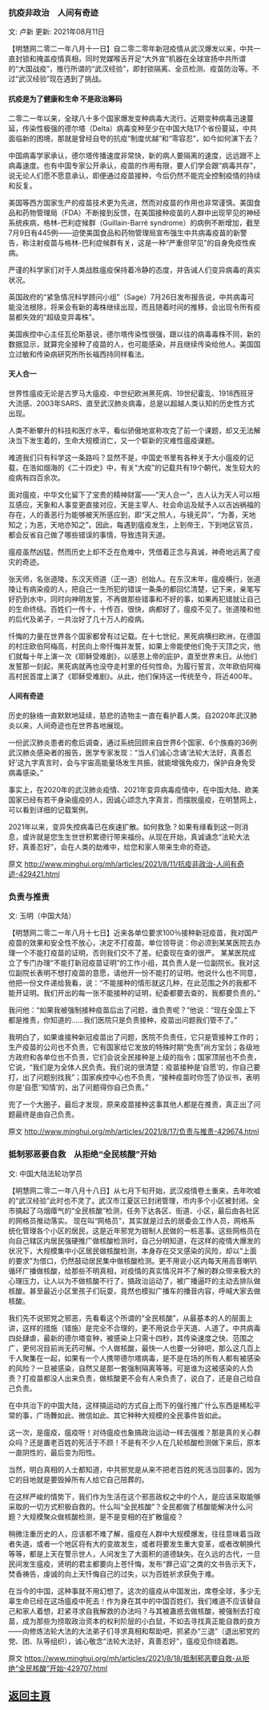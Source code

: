 ### 抗疫非政治　人间有奇迹

文: 卢新 更新: 2021年08月11日

【明慧网二零二一年八月十一日】自二零二零年新冠疫情从武汉爆发以来，中共一直封锁和掩盖疫情真相，同时党媒喉舌开足“大外宣”机器在全球宣扬中共所谓的“大国战疫”，推行所谓的“武汉经验”，即封锁隔离、全员检测、疫苗防治等。不过“武汉经验”现在遇到了挑战。

#### 抗疫是为了健康和生命 不是政治筹码

二零二一年以来，全球八十多个国家爆发变种病毒大流行。近期变种病毒迅速蔓延，传染性极强的德尔塔（Delta）病毒变种至少在中国大陆17个省份蔓延，中共面临新的困境，那就是曾经自夸的抗疫“制度优越”和“零容忍”，如今如何演下去？

中国病毒学家承认，德尔塔传播速度非常快，新的病人要隔离的速度，远远跟不上病毒速度。也有中国专家公开承认，疫苗的作用有限，要人们学会跟“病毒共存”，说无论人们愿不愿意承认，即便通过疫苗接种，今后仍然不能完全控制疫情的持续和反复。

美国等西方国家生产的疫苗技术更为先进，然而对疫苗的作用也非常谨慎。美国食品和药物管理局（FDA）不断接到反馈，在美国接种疫苗的人群中出现罕见的神经系统疾病，格林-巴利症候群（Guillain-Barré syndrome）的病例不断增加，截至7月9日有445例——迫使美国食品和药物管理局宣布强生中共病毒疫苗的新警告，称注射疫苗与格林-巴利症候群有关，这是一种“严重但罕见”的自身免疫性疾病。

严谨的科学家们对于人类战胜瘟疫保持着冷静的态度，并告诫人们变异病毒的真实状况。

英国政府的“紧急情况科学顾问小组”（Sage）7月26日发布报告说，中共病毒可能没法根除，将来会有新的毒株继续出现，而且随着时间的推移，会出现令所有疫苗都失效的“超级变异毒株”。

美国疾控中心主任瓦伦斯基说，德尔塔传染性很强，跟以往的病毒毒株不同，新的数据显示，就算完全接种了疫苗的人，也可能感染，并且继续传染给他人。美国国立过敏和传染病研究所所长福西持同样看法。

#### 天人合一

世界性瘟疫无论是古罗马大瘟疫、中世纪欧洲黑死病、19世纪霍乱、1918西班牙大流感、2003年SARS、直至武汉肺炎病毒，总是以超越人类认知的历史性方式出现。

人类不断攀升的科技和医疗水平，看似骄傲地宣称攻克了前一个课题，却又无法解决当下发生着的，生命大规模消亡，又一个崭新的灾难性瘟疫课题。

难道我们只有科学这一条路吗？显然不是，中国史书里有各种关于大小瘟疫的记载，在浩如烟海的《二十四史》中，有关“大疫”的记载共有19个朝代，发生较大的疫病有四百余次。

面对瘟疫，中华文化留下了宝贵的精神财富——“天人合一”，古人认为天人可以相互感应，天象和人事变更直接对应，天是主宰人、社会命运及赋予人以吉凶祸福的存在，人的善恶行为能够被天所感应到，即“天之照人，与镜无异”，“为善，天地知之；为恶，天地亦知之”。因此，每遇到瘟疫发生，上到帝王，下到地区官员，都会反省自己做了哪些错误的事情，导致违背天道。

瘟疫虽然凶猛，然而历史上却不乏在危难中，凭借着正念与真诚，神奇地远离了疫灾的奇迹。

张天师，名张道陵，东汉天师道（正一道）创始人。在东汉末年，瘟疫横行，张道陵让有病染疫的人，把自己一生所犯的错误一条条的都回忆清楚，记下来，亲笔写好扔到水中，同时向神明发誓，不再做那些错事和不好的事，如果再犯错就让自己的生命终结。百姓们一传十，十传百，很快，病都好了，瘟疫不见了。张道陵和他的后代及弟子，一共治好了几十万人的疫病。

忏悔的力量在世界各个国家都曾有过记载。在十七世纪，黑死病横扫欧洲，在德国的村庄欧伯阿梅高，村民向上帝忏悔并发誓，如果上帝能使他们免于灭顶之灾，他们就每十年上演一次《耶稣受难剧》，以感恩上帝的庇护，直至世界末日。从他们发誓那一刻起，黑死病就再也没夺走村里的任何性命。为履行誓言，次年欧伯阿梅高村民首度上演了《耶稣受难剧》。从此，他们保持这一传统至今，将近400年。

#### 人间有奇迹

历史的脉络一直默默地延续，慈悲的造物主一直在看护着人类。自2020年武汉肺炎以来，人间奇迹也在世界各地展现。

一份武汉肺炎患者的愈后调查，通过系统回顾来自世界6个国家、6个族裔的36例武汉肺炎感染者的报告，医学专家发现：“当人们诚心念诵‘法轮大法好，真善忍好’这九字真言时，会与宇宙高能量场发生共振，就能增强免疫力，保护自身免受病毒感染。”

事实上，在2020年的武汉肺炎疫情、2021年变异病毒疫情中，在中国大陆、欧美国家已经有若干身染瘟疫的人，因诚心颂念九字真言，而摆脱瘟疫，在明慧网上，可以看到详细的记载案例。

2021年以来，变异失控病毒已在疾速扩散。如何救急？如果有缘看到这一则消息，或许就是您生生世世积累德行带来福份。从现在开始，真诚诵念“法轮大法好，真善忍好”，会在人类的劫难中，给您和家人带来生命的奇迹。

原文 http://www.minghui.org/mh/articles/2021/8/11/抗疫非政治-人间有奇迹-429421.html

### 负责与推责

文: 玉明（中国大陆） 

【明慧网二零二一年八月十七日】近来各单位要求100％接种新冠疫苗，我对国产疫苗的效果和安全性不放心，决定不打疫苗。单位领导说：你必须到某某医院去办理一个不能打疫苗的证明，否则我们交不了差。纪委现在查的很严。
某某医院成立了专门办理“不能打新冠疫苗证明”的工作小组，其负责人是一位副院长。我对这位副院长表明不想打疫苗的意愿，请他开一份不能打的证明。他说什么也不同意，他把一份文件递给我看，说：“不能接种的情形就这几种，在此范围之外的我都不能开证明。我们开出的每一张不能接种的证明，纪委都要去查的，我都要负责的。”

我问他：“如果我被强制接种疫苗后出了问题，谁负责呢？”他说：“现在全国上下都是推责，你知道的……我们医院只是负责接种，疫苗出问题我们管不了。”

我明白了，如果谁接种新冠疫苗出了问题，医院不负责任，它只是管接种工作的；生产疫苗的公司也不负责，它有国家给它发放的特殊时期“免责”尚方宝剑；各级地方政府和各单位也不负责，它们会说全民接种是上级的指令；国家顶层也不负责，它说，“我们是为全体人民负责。我们说的很清楚：疫苗接种是‘自愿’的，你自己要打，出了问题别找我”；国家疾控中心也不负责，“接种疫苗时你签了协议书，表明你是‘自愿’‘知情’的，出了问题得你自己负责。”

兜了一个大圈子，最后才发现，原来疫苗接种这事其他人都是在推责，真正出了问题最终是由自己负责。

原文 http://www.minghui.org/mh/articles/2021/8/17/负责与推责-429674.html

### 抵制邪恶要自救　从拒绝“全民核酸”开始

文: 中国大陆法轮功学员 

【明慧网二零二一年八月十八日】从七月下旬开始，武汉疫情卷土重来，去年吹嘘的“武汉经验”此时也不灵了。武汉市江夏区已封闭管理，市内多个小区被封闭。全市搞起了乌烟瘴气的“全民核酸”检测，任务下达各区、街道、小区，最后由各社区的网格员推动落实。
现在叫“网格员”，其实就是过去的居委会工作人员，网格系统化管理各个小区的居民，这是近年邪党为钳制人民做的一桩恶事。这些网格员在向自己辖区内居民强硬推广做核酸检测时，自己分明知道，在这样的疫情大爆发的状况下，大规模集中小区居民做核酸检测，本身存在交叉感染的风险，却以“上面的要求”为借口，仍然鼓动居民集中做核酸检测。更不用说小区内每天用高音喇叭循环广播做核酸，给那些不明真相，对疫情的真实情况并不了解的群众带来极大的心理压力，让人以为不做核酸不行了，搞政治运动了，被广播逼吓的主动去排队做核酸。甚至最近小区里孩子们玩耍，竟然也模拟广播车的播音内容，呼喊大家去做核酸。

我们先不说邪党之邪恶，先看看这个所谓的“全民核酸”，从最基本的人的层面上讲，这样的措施（错施）是完全不合理的，更不用说合乎天道、人道了。中共病毒四处肆虐，最新的德尔塔变种，被感染上只需十四秒，其传染速度之快、范围之广，更何况目前尚无药可解。个人做核酸，最快一人也要一分钟吧，那么这几百上千人聚集在一起，如果有一个人携带德尔塔病毒，是不是在场的所有人都有被感染的风险？一旦被感染，自然又是那一套强制隔离等等。可是谁为这被感染的人负责？打疫苗都没人出来负责，做核酸更不会有人来负责了，说白了，还是自己给自己负责。

在中共治下的中国大陆，这样搞运动的方式自上而下的强行推广什么东西是稀松平常的事，广场舞如此、微信如此、其它种种大规模的全民事件皆如此。

这一次，是瘟疫，瘟疫呀！对待瘟疫也象搞政治运动一样去强推？那是真的关心群众吗？还是置老百姓的死活于不顾！不是有不少人在几轮核酸检测做下来后，原本一直阴性的，最后变为阳性。

当然，明白真相的人士都知道，中共邪党是从来不把老百姓的死活当回事的，因为它的目地就是要毁掉所有人给它自己陪葬的。

在这样严峻的情势下，我们作为生活在这个邪恶政权之中的个人，是应该采取能够采取的一切方式积极自救的。什么叫“全民核酸”？全民都做了核酸能解决什么问题？大规模聚众做核酸检测，是不是变相的在扩散瘟疫？

稍微注重历史的人，应该都不难了解，瘟疫在人群中大规模爆发，往往意味着当政者失道，或者一个地区将有大的变故发生，或者将要发生重大变革，或者改朝换代等等，都是上天在警示世人，人间发生了大面积的道德缺失。在久远的古代，一旦民间发生瘟疫，贤明的君主都要向上苍忏悔，发布“罪己诏”之类的文书告示天下，焚香祷告，虔诚的向上天忏悔自己的过失，以为百姓祈求获免于难。

在当今的中国，这种事就不用幻想了。这次的瘟疫从中国发出，席卷全球，多少无辜生命已经在这场瘟疫中死去！作为身在其中的中国百姓们，我们难道不应该替自己和家人着想，赶紧寻求自我解救的办法吗？与其被蛊惑去做核酸，被强制去打疫苗，成为那些为捞取政治资本的权利阶层的小白鼠，不如去寻找真正能自救的良方——向修炼法轮大法的大法弟子们寻求真相和帮助吧，抓紧办“三退”（退出邪党的党、团、队等组织），诚心敬念“法轮大法好，真善忍好”，瘟疫见你绕着跑。

原文 https://www.minghui.org/mh/articles/2021/8/18/抵制邪恶要自救-从拒绝“全民核酸”开始-429707.html

## [返回主頁](https://git.io/Js3EY)
